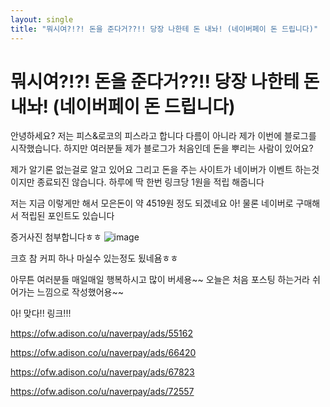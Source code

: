 ```yaml
---
layout: single
title: "뭐시여?!?! 돈을 준다거??!! 당장 나한테 돈 내놔! (네이버페이 돈 드립니다)"
---
```


# 뭐시여?!?! 돈을 준다거??!! 당장 나한테 돈 내놔! (네이버페이 돈 드립니다)
안녕하세요? 저는 피스&로코의 피스라고 합니다
다름이 아니라 제가 이번에 블로그를 시작했습니다. 하지만 여러분들 제가 블로그가 처음인데 돈을 뿌리는 사람이 있어요?

제가 알기론 없는걸로 알고 있어요 그리고 돈을 주는 사이트가 네이버가 이벤트 하는것 이지만
종료되진 않습니다. 하루에 딱 한번 링크당 1원을 적립 해줍니다

저는 지금 이렇게만 해서 모은돈이 약 4519원 정도 되겠네요
아! 물론 네이버로 구매해서 적립된 포인트도 있습니다

증거사진 첨부합니다ㅎㅎ
![image](https://user-images.githubusercontent.com/86874252/124377269-22d67180-dce6-11eb-94f9-ed9b093dbc31.png)


크흐 참 커피 하나 마실수 있는정도 됬네욤ㅎㅎ

아무튼 여러분들 매일매일 행복하시고 많이 버세용~~ 오늘은 처음 포스팅 하는거라 쉬어가는 느낌으로 작성했어용~~

아! 맞다!! 링크!!!

https://ofw.adison.co/u/naverpay/ads/55162

https://ofw.adison.co/u/naverpay/ads/66420

https://ofw.adison.co/u/naverpay/ads/67823

https://ofw.adison.co/u/naverpay/ads/72557
